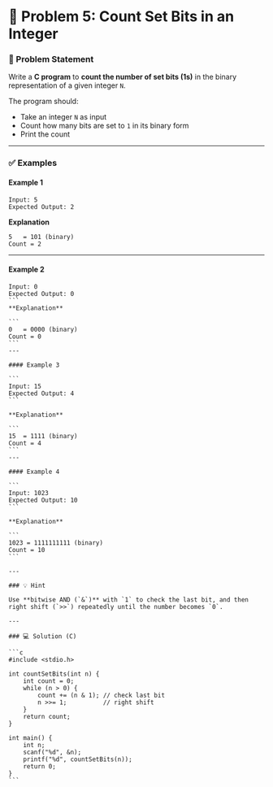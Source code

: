 # 🧩 Problem 5: Count Set Bits in an Integer

### 📝 Problem Statement

Write a **C program** to **count the number of set bits (1s)** in the binary representation of a given integer `N`.

The program should:

* Take an integer `N` as input  
* Count how many bits are set to `1` in its binary form  
* Print the count  

---

### ✅ Examples

#### Example 1

```
Input: 5 
Expected Output: 2
```

**Explanation**
```
5   = 101 (binary) 
Count = 2
```
---

#### Example 2

````
Input: 0 
Expected Output: 0
```
**Explanation**

```
0   = 0000 (binary) 
Count = 0
```
---

#### Example 3

```
Input: 15 
Expected Output: 4
```

**Explanation**

```
15  = 1111 (binary) 
Count = 4
```
---

#### Example 4

```
Input: 1023 
Expected Output: 10
```

**Explanation**

```
1023 = 1111111111 (binary) 
Count = 10
```

---

### 💡 Hint

Use **bitwise AND (`&`)** with `1` to check the last bit, and then right shift (`>>`) repeatedly until the number becomes `0`.

---

### 💻 Solution (C)

```c
#include <stdio.h>

int countSetBits(int n) {
    int count = 0;
    while (n > 0) {
        count += (n & 1); // check last bit
        n >>= 1;          // right shift
    }
    return count;
}

int main() {
    int n;
    scanf("%d", &n);
    printf("%d", countSetBits(n));
    return 0;
}
```

